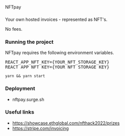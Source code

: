 <p align='center'>
    <img src=""/>
</p>

NFTpay
###

Your own hosted invoices - represented as NFT's.

No fees.

### Running the project

NFTpay requires the following environment variables.

<pre>
REACT_APP_NFT_KEY={YOUR_NFT_STORAGE_KEY}
REACT_APP_NFT_KEY={YOUR_NFT_STORAGE_KEY}
</pre>

`yarn && yarn start`

### 


### Deployment
<!-- https://surge.sh/ -->
* nftpay.surge.sh 


<!--

### Sponsors:
Circle - payments USDC
IPFS/Filecoin - hosting
Covalent - hostin
Opensea? (might not qualify)
Moralis? - payments

Demo flow:
* Stripe page - invoicing requires account and accepting cash payment
NFTpay
* Receipts without any centralized party
* No need for hosting


-->


### Useful links
* https://showcase.ethglobal.com/nfthack2022/prizes
* https://stripe.com/invoicing


